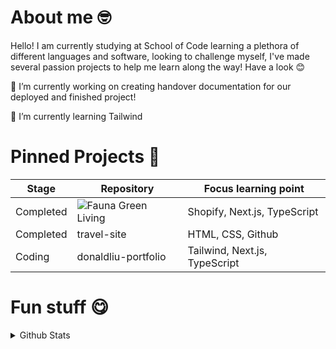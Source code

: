 # About me 🤓

Hello! I am currently studying at School of Code learning a plethora of different languages and software, looking to challenge myself, I've made several passion projects to help me learn along the way! Have a look 😊


🔭 I’m currently working on creating handover documentation for our deployed and finished project!

🌱 I’m currently learning Tailwind

# Pinned Projects 📌

| Stage | Repository | Focus learning point |
|----------|----------|----------|
| Completed | ![Fauna Green Living](https://github.com/oscaroneim/fauna-green-living) | Shopify, Next.js, TypeScript  |
| Completed | travel-site | HTML, CSS, Github |
| Coding | donaldliu-portfolio | Tailwind, Next.js, TypeScript |

# Fun stuff 😋
<details>
  <summary> Github Stats </summary>

![donaldliu1's Streak](https://github-readme-streak-stats.herokuapp.com/?user=donaldliu1&theme=midnight-purple&hide_border=false)

![donaldliu1's Top Languages](https://github-readme-stats.vercel.app/api/top-langs/?username=donaldliu1&theme=midnight-purple&show_icons=true&hide_border=false&layout=compact)
</details>

